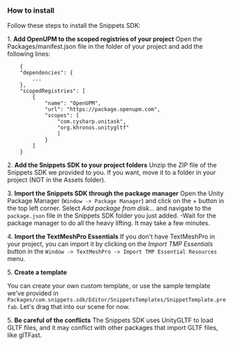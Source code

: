 ### How to install

Follow these steps to install the Snippets SDK:

1\. **Add OpenUPM to the scoped registries of your project**
    Open the Packages/manifest.json file in the folder of your project and add the following lines:
```
    {
    "dependencies": {
        ...
    },
    "scopedRegistries": [
        {
            "name": "OpenUPM",
            "url": "https://package.openupm.com",
            "scopes": [
                "com.cysharp.unitask",
                "org.khronos.unitygltf"
                ]
            }
        ]
    }
```
2\. **Add the Snippets SDK to your project folders**
Unzip the ZIP file of the Snippets SDK we provided to you. If you want, move it to a folder in your project (NOT in the Assets folder).

3\. **Import the Snippets SDK through the package manager**
Open the Unity Package Manager (`Window -> Package Manager`) and click on the + button in the top left corner. Select *Add package from disk...* and navigate to the `package.json` file in the Snippets SDK folder you just added.
    -Wait for the package manager to do all the heavy lifting. It may take a few minutes.

4\. **Import the TextMeshPro Essentials**
If you don't have TextMeshPro in your project, you can import it by clicking on the *Import TMP Essentials* button in the `Window -> TextMeshPro -> Import TMP Essential Resources` menu.

5\. **Create a template**

You can create your own custom template, or use the sample template we've provided in `Packages/com.snippets.sdk/Editor/SnippetsTemplates/SnippetTemplate.prefab`. Let's drag that into our scene for now.

5\. **Be careful of the conflicts**
The Snippets SDK uses UnityGLTF to load GLTF files, and it may conflict with other packages that import GLTF files, like glTFast.